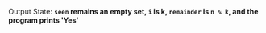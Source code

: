 Output State: **`seen` remains an empty set, `i` is k, `remainder` is `n % k`, and the program prints 'Yes'**
